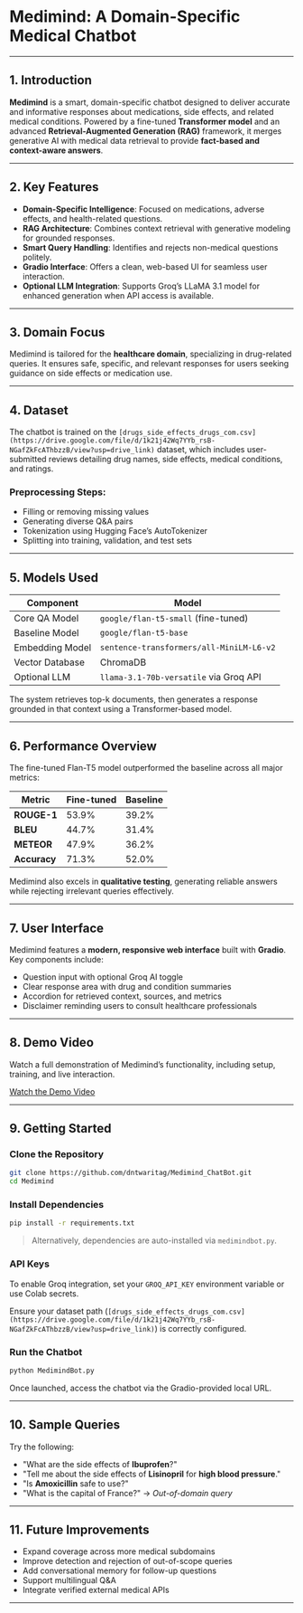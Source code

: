 #  Medimind: A Domain-Specific Medical Chatbot

---

## 1. Introduction

**Medimind** is a smart, domain-specific chatbot designed to deliver accurate and informative responses about medications, side effects, and related medical conditions. Powered by a fine-tuned **Transformer model** and an advanced **Retrieval-Augmented Generation (RAG)** framework, it merges generative AI with medical data retrieval to provide **fact-based and context-aware answers**.

---

## 2. Key Features

* **Domain-Specific Intelligence**: Focused on medications, adverse effects, and health-related questions.
* **RAG Architecture**: Combines context retrieval with generative modeling for grounded responses.
* **Smart Query Handling**: Identifies and rejects non-medical questions politely.
* **Gradio Interface**: Offers a clean, web-based UI for seamless user interaction.
* **Optional LLM Integration**: Supports Groq’s LLaMA 3.1 model for enhanced generation when API access is available.

---

## 3. Domain Focus

Medimind is tailored for the **healthcare domain**, specializing in drug-related queries. It ensures safe, specific, and relevant responses for users seeking guidance on side effects or medication use.

---

## 4. Dataset

The chatbot is trained on the `[drugs_side_effects_drugs_com.csv](https://drive.google.com/file/d/1k21j42Wq7YYb_rsB-NGafZkFcAThbzzB/view?usp=drive_link)` dataset, which includes user-submitted reviews detailing drug names, side effects, medical conditions, and ratings.

### Preprocessing Steps:

* Filling or removing missing values
* Generating diverse Q\&A pairs
* Tokenization using Hugging Face’s AutoTokenizer
* Splitting into training, validation, and test sets

---

## 5. Models Used

| Component       | Model                                    |
| --------------- | ---------------------------------------- |
| Core QA Model   | `google/flan-t5-small` (fine-tuned)      |
| Baseline Model  | `google/flan-t5-base`                    |
| Embedding Model | `sentence-transformers/all-MiniLM-L6-v2` |
| Vector Database | ChromaDB                                 |
| Optional LLM    | `llama-3.1-70b-versatile` via Groq API   |

The system retrieves top-k documents, then generates a response grounded in that context using a Transformer-based model.

---

## 6. Performance Overview

The fine-tuned Flan-T5 model outperformed the baseline across all major metrics:

| Metric       | Fine-tuned | Baseline |
| ------------ | ---------- | -------- |
| **ROUGE-1**  |  53.9%     | 39.2%    |
| **BLEU**     |  44.7%     | 31.4%    |
| **METEOR**   |  47.9%     | 36.2%    |
| **Accuracy** |  71.3%     | 52.0%    |

Medimind also excels in **qualitative testing**, generating reliable answers while rejecting irrelevant queries effectively.

---

## 7. User Interface

Medimind features a **modern, responsive web interface** built with **Gradio**. Key components include:

* Question input with optional Groq AI toggle
* Clear response area with drug and condition summaries
* Accordion for retrieved context, sources, and metrics
* Disclaimer reminding users to consult healthcare professionals

---

## 8. Demo Video

Watch a full demonstration of Medimind’s functionality, including setup, training, and live interaction.

 [Watch the Demo Video](https://youtu.be/CtdxsC5Alv0)

---

## 9. Getting Started

###  Clone the Repository

```bash
git clone https://github.com/dntwaritag/Medimind_ChatBot.git
cd Medimind
```


###  Install Dependencies

```bash
pip install -r requirements.txt
```

> Alternatively, dependencies are auto-installed via `medimindbot.py`.

###  API Keys

To enable Groq integration, set your `GROQ_API_KEY` environment variable or use Colab secrets.

Ensure your dataset path (`[drugs_side_effects_drugs_com.csv](https://drive.google.com/file/d/1k21j42Wq7YYb_rsB-NGafZkFcAThbzzB/view?usp=drive_link)`) is correctly configured.

###  Run the Chatbot

```bash
python MedimindBot.py
```

Once launched, access the chatbot via the Gradio-provided local URL.

---

## 10. Sample Queries

Try the following:

* "What are the side effects of **Ibuprofen**?"
* "Tell me about the side effects of **Lisinopril** for **high blood pressure**."
* "Is **Amoxicillin** safe to use?"
* "What is the capital of France?" → *Out-of-domain query*

---

## 11. Future Improvements

* Expand coverage across more medical subdomains
* Improve detection and rejection of out-of-scope queries
* Add conversational memory for follow-up questions
* Support multilingual Q\&A
* Integrate verified external medical APIs

---

